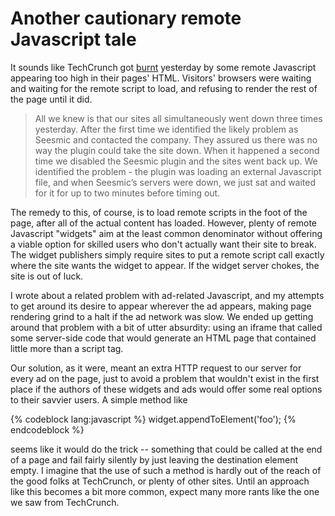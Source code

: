 # Another cautionary remote Javascript tale

It sounds like TechCrunch got <a href="http://www.techcrunch.com/2008/05/17/dont-screw-your-partners-over-a-marketing-promotion/">burnt</a> yesterday by some remote Javascript appearing too high in their pages' HTML. Visitors' browsers were waiting and waiting for the remote script to load, and refusing to render the rest of the page until it did.
<blockquote class="posterous_medium_quote">All we knew is that our sites all simultaneously went down three times yesterday. After the first time we identified the likely problem as Seesmic and contacted the company. They assured us there was no way the plugin could take the site down. When it happened a second time we disabled the Seesmic plugin and the sites went back up. We identified the problem - the plugin was loading an external Javascript file, and when Seesmic’s servers were down, we just sat and waited for it for up to two minutes before timing out.</blockquote>
The remedy to this, of course, is to load remote scripts in the foot of the page, after all of the actual content has loaded. However, plenty of remote Javascript "widgets" aim at the least common denominator without offering a viable option for skilled users who don't actually want their site to break. The widget publishers simply require sites to put a remote script call exactly where the site wants the widget to appear. If the widget server chokes, the site is out of luck.

I wrote about a related problem with ad-related Javascript, and my attempts to get around its desire to appear wherever the ad appears, making page rendering grind to a halt if the ad network was slow. We ended up getting around that problem with a bit of utter absurdity: using an iframe that called some server-side code that would generate an HTML page that contained little more than a script tag.

Our solution, as it were, meant an extra HTTP request to our server for every ad on the page, just to avoid a problem that wouldn't exist in the first place if the authors of these widgets and ads would offer some real options to their savvier users. A simple method like

{% codeblock lang:javascript %}
widget.appendToElement('foo');
{% endcodeblock %}

seems like it would do the trick -- something that could be called at the end of a page and fail fairly silently by just leaving the destination element empty. I imagine that the use of such a method is hardly out of the reach of the good folks at TechCrunch, or plenty of other sites. Until an approach like this becomes a bit more common, expect many more rants like the one we saw from TechCrunch.

